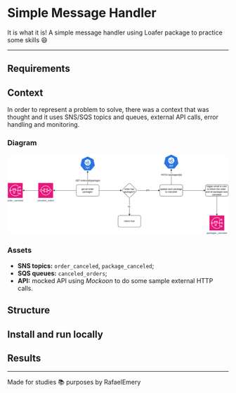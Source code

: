 # Simple Message Handler

It is what it is! A simple message handler using Loafer package to practice some skills :smile:

---

## Requirements

## Context

In order to represent a problem to solve, there was a context that was thought and it uses SNS/SQS topics and queues, external API calls, error handling and monitoring.

### Diagram

![flow](./images/loafer-handler-poc.png)

### Assets

- **SNS topics:** `order_canceled`, `package_canceled`;
- **SQS queues:** `canceled_orders`;
- **API:** mocked API using *Mockoon* to do some sample external HTTP calls.

## Structure

## Install and run locally

## Results

---

Made for studies :books: purposes by RafaelEmery

